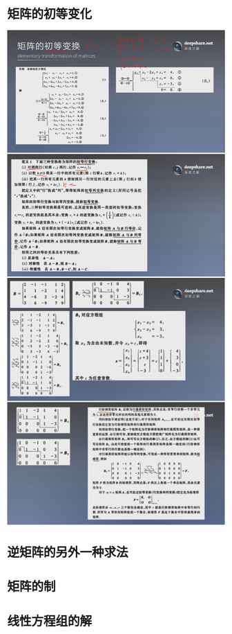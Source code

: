 # 矩阵的初等变化
![](./img/1.4_1.png)
![](./img/1.4_2.png)
![](./img/1.4_3.png)
![](./img/1.4_4.png)

# 逆矩阵的另外一种求法

# 矩阵的制

# 线性方程组的解
